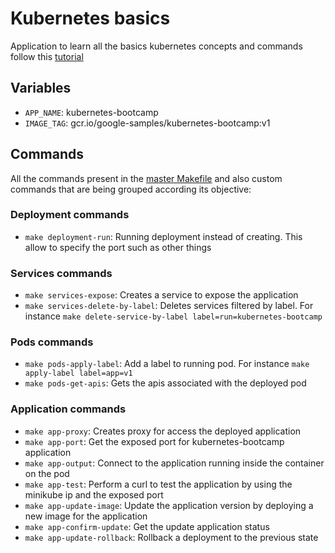 # Kubernetes basics
Application to learn all the basics kubernetes concepts and commands follow this [tutorial](https://kubernetes.io/docs/tutorials/kubernetes-basics/) 

## Variables    
- `APP_NAME`: kubernetes-bootcamp
- `IMAGE_TAG`: gcr.io/google-samples/kubernetes-bootcamp:v1

## Commands
All the commands present in the [master Makefile](../Makefile) and also custom commands that are being grouped according its objective:

### Deployment commands 
- `make deployment-run`: Running deployment instead of creating. This allow to specify the port such as other things

### Services commands 
- `make services-expose`: Creates a service to expose the application
- `make services-delete-by-label`: Deletes services filtered by label. For instance `make delete-service-by-label label=run=kubernetes-bootcamp`

### Pods commands 
- `make pods-apply-label`: Add a label to running pod. For instance `make apply-label label=app=v1`
- `make pods-get-apis`: Gets the apis associated with the deployed pod

### Application commands
- `make app-proxy`: Creates proxy for access the deployed application
- `make app-port`: Get the exposed port for kubernetes-bootcamp application
- `make app-output`: Connect to the application running inside the container on the pod
- `make app-test`: Perform a curl to test the application by using the minikube ip and the exposed port
- `make app-update-image`: Update the application version by deploying a new image for the application
- `make app-confirm-update`: Get the update application status
- `make app-update-rollback`: Rollback a deployment to the previous state